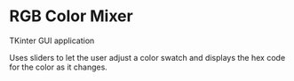 # RGB Color Mixer

TKinter GUI application

Uses sliders to let the user adjust a color swatch and displays the hex code for the color as it changes.
